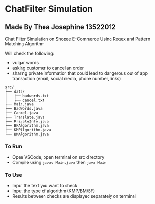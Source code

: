 # ChatFilter Simulation
## Made By Thea Josephine 13522012
Chat Filter Simulation on Shopee E-Commerce Using Regex and Pattern Matching Algorithm

Will check the following:
- vulgar words
- asking customer to cancel an order
- sharing private information that could lead to dangerous out of app transaction (email, social media, phone number, links)

```
src/
├── data/
│   ├── badwords.txt
│   ├── cancel.txt
├── Main.java
├── BadWords.java
├── Cancel.java
├── Translate.java
├── PrivateInfo.java
├── BFAlgorithm.java
├── KMPAlgorithm.java
└── BMAlgorithm.java

```
### To Run
- Open VSCode, open terminal on src directory
- Compile using `javac Main.java` then `java Main`

### To Use
- Input the text you want to check
- Input the type of algorithm (KMP/BM/BF)
- Results between checks are displayed separately on terminal
